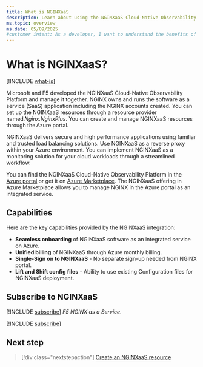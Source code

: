 ```yaml
---
title: What is NGINXaaS
description: Learn about using the NGINXaaS Cloud-Native Observability Platform in Azure Marketplace, including the key capabilities provided by the NGINXaaS integration.
ms.topic: overview
ms.date: 05/09/2025
#customer intent: As a developer, I want to understand the benefits of using NGINXaaS integrated with Azure. 
---
```


# What is NGINXaaS?

[!INCLUDE [what-is](../includes/what-is.md)]

Microsoft and F5 developed the NGINXaaS Cloud-Native Observability Platform and manage it together. NGINX owns and runs the software as a service (SaaS) application including the NGINX accounts created. You can set up the NGINXaaS resources through a resource provider named *Nginx.NginxPlus*. You can create and manage NGINXaaS resources through the Azure portal.

NGINXaaS delivers secure and high performance applications using familiar and trusted load balancing solutions. Use NGINXaaS as a reverse proxy within your Azure environment. You can implement NGINXaaS as a monitoring solution for your cloud workloads through a streamlined workflow.

You can find the NGINXaaS Cloud-Native Observability Platform in the [Azure portal](https://portal.azure.com/#view/HubsExtension/BrowseResource/resourceType/NGINX.NGINXPLUS%2FnginxDeployments) or get it on [Azure Marketplace](https://azuremarketplace.microsoft.com/marketplace/apps/f5-networks.f5-nginx-for-azure?tab=Overview). The NGINXaaS offering in Azure Marketplace allows you to manage NGINX in the Azure portal as an integrated service.

## Capabilities

Here are the key capabilities provided by the NGINXaaS integration:

- **Seamless onboarding** of NGINXaaS software as an integrated service on Azure.
- **Unified billing** of NGINXaaS through Azure monthly billing.
- **Single-Sign on to NGINXaaS** - No separate sign-up needed from NGINX portal.
- **Lift and Shift config files** - Ability to use existing Configuration files for NGINXaaS deployment.

## Subscribe to NGINXaaS

[!INCLUDE [subscribe](../includes/subscribe.md)] *F5 NGINX as a Service*.

[!INCLUDE [subscribe](../includes/subscribe-from-azure-portal.md)]

## Next step

> [!div class="nextstepaction"]
> [Create an NGINXaaS resource](create.md)
